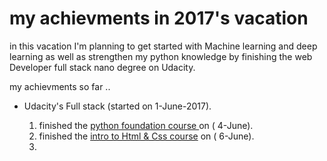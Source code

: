 # my achievments in 2017's vacation
in this vacation I'm planning to get started with Machine learning and deep
learning as well as strengthen my python knowledge by finishing the
web Developer full stack nano degree on Udacity.

my achievments so far ..

* Udacity's Full stack (started on 1-June-2017).

  1.  finished the [python foundation course ](https://classroom.udacity.com/courses/ud036) on ( 4-June).
  2.  finished the [intro to Html & Css course](https://classroom.udacity.com/courses/ud304) on ( 6-June).
  3. 
